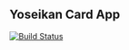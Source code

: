 Yoseikan Card App
---

[![Build Status](https://travis-ci.org/juristr/ycard.svg?branch=master)](https://travis-ci.org/juristr/ycard)
